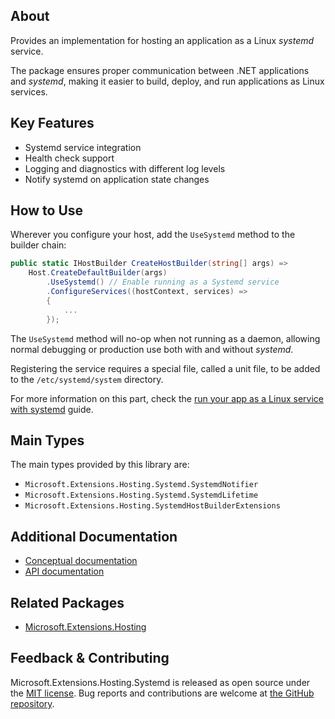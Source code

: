 ## About

<!-- A description of the package and where one can find more documentation -->

Provides an implementation for hosting an application as a Linux *systemd* service.

The package ensures proper communication between .NET applications and *systemd*, making it easier to build, deploy, and run applications as Linux services.

## Key Features

<!-- The key features of this package -->

* Systemd service integration
* Health check support
* Logging and diagnostics with different log levels
* Notify systemd on application state changes

## How to Use

<!-- A compelling example on how to use this package with code, as well as any specific guidelines for when to use the package -->

Wherever you configure your host, add the `UseSystemd` method to the builder chain:

```csharp
public static IHostBuilder CreateHostBuilder(string[] args) =>
    Host.CreateDefaultBuilder(args)
        .UseSystemd() // Enable running as a Systemd service
        .ConfigureServices((hostContext, services) =>
        {
            ...
        });
```

The `UseSystemd` method will no-op when not running as a daemon, allowing normal debugging or production use both with and without *systemd*.

Registering the service requires a special file, called a unit file, to be added to the `/etc/systemd/system` directory.

For more information on this part, check the [run your app as a Linux service with systemd](https://learn.microsoft.com/dotnet/architecture/grpc-for-wcf-developers/self-hosted#run-your-app-as-a-linux-service-with-systemd) guide.

## Main Types

<!-- The main types provided in this library -->

The main types provided by this library are:

* `Microsoft.Extensions.Hosting.Systemd.SystemdNotifier`
* `Microsoft.Extensions.Hosting.Systemd.SystemdLifetime`
* `Microsoft.Extensions.Hosting.SystemdHostBuilderExtensions`

## Additional Documentation

<!-- Links to further documentation. Remove conceptual documentation if not available for the library. -->

* [Conceptual documentation](https://learn.microsoft.com/dotnet/architecture/grpc-for-wcf-developers/self-hosted#run-your-app-as-a-linux-service-with-systemd)
* [API documentation](https://learn.microsoft.com/dotnet/api/microsoft.extensions.hosting.systemd)

## Related Packages

<!-- The related packages associated with this package -->

* [Microsoft.Extensions.Hosting](https://www.nuget.org/packages/Microsoft.Extensions.Hosting)

## Feedback & Contributing

<!-- How to provide feedback on this package and contribute to it -->

Microsoft.Extensions.Hosting.Systemd is released as open source under the [MIT license](https://licenses.nuget.org/MIT). Bug reports and contributions are welcome at [the GitHub repository](https://github.com/dotnet/runtime).
